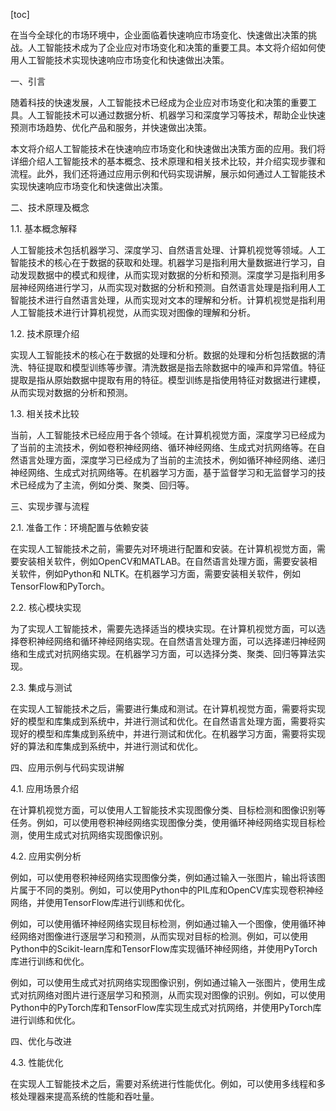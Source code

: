 
[toc]                    
                
                
在当今全球化的市场环境中，企业面临着快速响应市场变化、快速做出决策的挑战。人工智能技术成为了企业应对市场变化和决策的重要工具。本文将介绍如何使用人工智能技术实现快速响应市场变化和快速做出决策。

一、引言

随着科技的快速发展，人工智能技术已经成为企业应对市场变化和决策的重要工具。人工智能技术可以通过数据分析、机器学习和深度学习等技术，帮助企业快速预测市场趋势、优化产品和服务，并快速做出决策。

本文将介绍人工智能技术在快速响应市场变化和快速做出决策方面的应用。我们将详细介绍人工智能技术的基本概念、技术原理和相关技术比较，并介绍实现步骤和流程。此外，我们还将通过应用示例和代码实现讲解，展示如何通过人工智能技术实现快速响应市场变化和快速做出决策。

二、技术原理及概念

1.1. 基本概念解释

人工智能技术包括机器学习、深度学习、自然语言处理、计算机视觉等领域。人工智能技术的核心在于数据的获取和处理。机器学习是指利用大量数据进行学习，自动发现数据中的模式和规律，从而实现对数据的分析和预测。深度学习是指利用多层神经网络进行学习，从而实现对数据的分析和预测。自然语言处理是指利用人工智能技术进行自然语言处理，从而实现对文本的理解和分析。计算机视觉是指利用人工智能技术进行计算机视觉，从而实现对图像的理解和分析。

1.2. 技术原理介绍

实现人工智能技术的核心在于数据的处理和分析。数据的处理和分析包括数据的清洗、特征提取和模型训练等步骤。清洗数据是指去除数据中的噪声和异常值。特征提取是指从原始数据中提取有用的特征。模型训练是指使用特征对数据进行建模，从而实现对数据的分析和预测。

1.3. 相关技术比较

当前，人工智能技术已经应用于各个领域。在计算机视觉方面，深度学习已经成为了当前的主流技术，例如卷积神经网络、循环神经网络、生成式对抗网络等。在自然语言处理方面，深度学习已经成为了当前的主流技术，例如循环神经网络、递归神经网络、生成式对抗网络等。在机器学习方面，基于监督学习和无监督学习的技术已经成为了主流，例如分类、聚类、回归等。

三、实现步骤与流程

2.1. 准备工作：环境配置与依赖安装

在实现人工智能技术之前，需要先对环境进行配置和安装。在计算机视觉方面，需要安装相关软件，例如OpenCV和MATLAB。在自然语言处理方面，需要安装相关软件，例如Python和 NLTK。在机器学习方面，需要安装相关软件，例如TensorFlow和PyTorch。

2.2. 核心模块实现

为了实现人工智能技术，需要先选择适当的模块实现。在计算机视觉方面，可以选择卷积神经网络和循环神经网络实现。在自然语言处理方面，可以选择递归神经网络和生成式对抗网络实现。在机器学习方面，可以选择分类、聚类、回归等算法实现。

2.3. 集成与测试

在实现人工智能技术之后，需要进行集成和测试。在计算机视觉方面，需要将实现好的模型和库集成到系统中，并进行测试和优化。在自然语言处理方面，需要将实现好的模型和库集成到系统中，并进行测试和优化。在机器学习方面，需要将实现好的算法和库集成到系统中，并进行测试和优化。

四、应用示例与代码实现讲解

4.1. 应用场景介绍

在计算机视觉方面，可以使用人工智能技术实现图像分类、目标检测和图像识别等任务。例如，可以使用卷积神经网络实现图像分类，使用循环神经网络实现目标检测，使用生成式对抗网络实现图像识别。

4.2. 应用实例分析

例如，可以使用卷积神经网络实现图像分类，例如通过输入一张图片，输出将该图片属于不同的类别。例如，可以使用Python中的PIL库和OpenCV库实现卷积神经网络，并使用TensorFlow库进行训练和优化。

例如，可以使用循环神经网络实现目标检测，例如通过输入一个图像，使用循环神经网络对图像进行逐层学习和预测，从而实现对目标的检测。例如，可以使用Python中的Scikit-learn库和TensorFlow库实现循环神经网络，并使用PyTorch库进行训练和优化。

例如，可以使用生成式对抗网络实现图像识别，例如通过输入一张图片，使用生成式对抗网络对图片进行逐层学习和预测，从而实现对图像的识别。例如，可以使用Python中的PyTorch库和TensorFlow库实现生成式对抗网络，并使用PyTorch库进行训练和优化。

四、优化与改进

4.3. 性能优化

在实现人工智能技术之后，需要对系统进行性能优化。例如，可以使用多线程和多核处理器来提高系统的性能和吞吐量。

